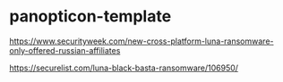 # panopticon-template

https://www.securityweek.com/new-cross-platform-luna-ransomware-only-offered-russian-affiliates

https://securelist.com/luna-black-basta-ransomware/106950/
